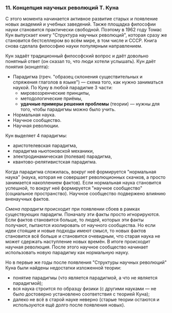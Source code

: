 ### 11. Концепция научных революций Т. Куна

С этого момента начинается активное развитие старых и появление новых академий и учебных заведений.
Также площадка философии науки становится практически свободной.
Поэтому в 1962 году Томас Кун выпускает книгу "Структура научных революций", которая сразу же становится бестселлером во всём мире, в том числе и СССР.
Книга снова сделала философию науки популярным направлением.

Кун задаёт традиционный философский вопрос и даёт довольно понятный ответ (он сказал то, что люди хотели услышать).
Кун даёт понятия (концепта):
- Парадигма (греч. "образец склонения существительных и спряжения глаголов в языке") — схема того, как нужно заниматься наукой.
По Куну в любой парадигме 3 части:
  - мировоззренческие принципы,
  - методологические приёмы,
  - __удачные примеры решения проблемы__ (теории) — нужны для того, чтобы парадигмы можно было учить.
- Нормальная наука.
- Научное сообщество.
- Научная революции.

Кун выделяет 4 парадигмы:
- аристотелевская парадигма,
- парадигма ньютоновской механики,
- электродинамическая (полевая) парадигма,
- квантово-релятивистская парадигма.

Когда парадигма сложилась, вокруг неё формируется "нормальная наука" (наука, которая не совершает революционных скачков, а просто занимается накоплением фактов).
Если нормальная наука становится успешной, то вокруг неё формируется "научное сообщество" (социальное пространство).
Научное сообщество подвержено влиянию вненаучных фактов.

_Смена парадигм_ происходит при появлении сбоев в рамках существующих парадигм.
Поначалу эти факты просто игнорируются.
Если фактов становится больше, то людей, которых эти факты получают, пытаются изолировать от научного сообщества.
Но если идеи стоящие и новые подходы имеют смысл, то новых фактов становится всё больше и становится очевидным, что старая наука не может сдержать наступление новых времён.
В итоге происходит научная революция.
После этого научное сообщество начинает использовать новую парадигму как нормальную науку.

Но в первые же годы после появления "Структуры научных революций" Куна были найдены недостатки изложенной теории:
- понятие парадигмы (что является парадигмой, а что не является парадигмой);
- вся наука строится по образцу физики (с другими науками — не было достоверно установлено соответствия с теорией Куна);
- далеко не всё в старой науке неверно (старые теории остаются и используются ещё долго после появления новых).
